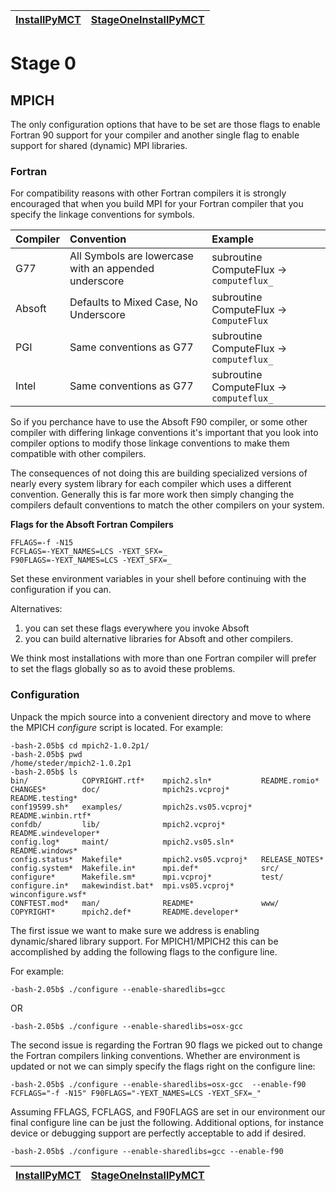 | [InstallPyMCT](InstallPyMCT.md) | [StageOneInstallPyMCT](StageOneInstallPyMCT.md) |
|:--------------------------------|:------------------------------------------------|

# Stage 0 #

## MPICH ##
The only configuration options that have to be set are those flags to enable Fortran 90 support for your compiler
and another single flag to enable support for shared (dynamic) MPI libraries.

### Fortran ###

For compatibility reasons with other Fortran compilers it is strongly encouraged that when you build MPI for your Fortran compiler that you specify the linkage conventions for symbols.

| Compiler | Convention | Example |
|:---------|:-----------|:--------|
| G77 | All Symbols are lowercase with an appended underscore | subroutine ComputeFlux -> `computeflux_`|
| Absoft | Defaults to Mixed Case, No Underscore | subroutine ComputeFlux -> `ComputeFlux` |
| PGI | Same conventions as G77 | subroutine ComputeFlux -> `computeflux_` |
| Intel | Same conventions as G77 | subroutine ComputeFlux -> `computeflux_` |

So if you perchance have to use the Absoft F90 compiler, or some other compiler with differing linkage conventions it's important that you look into compiler options to modify those linkage conventions to make them compatible with other compilers.

The consequences of not doing this are building specialized versions of nearly every system library for each compiler which uses a different convention.  Generally this is far more work then simply changing the compilers default conventions to match the other compilers on your system.

**Flags for the Absoft Fortran Compilers**
```
FFLAGS=-f -N15                                                                    
FCFLAGS=-YEXT_NAMES=LCS -YEXT_SFX=_                                               
F90FLAGS=-YEXT_NAMES=LCS -YEXT_SFX=_    
```
Set these environment variables in your shell before continuing with the configuration if you can.

Alternatives:
1) you can set these flags everywhere you invoke Absoft
2) you can build alternative libraries for Absoft and other compilers.

We think most installations with more than one Fortran compiler will prefer to set the flags globally so as to avoid these problems.

### Configuration ###

Unpack the mpich source into a convenient directory and move to where the MPICH _configure_ script is located.  For example:
```
-bash-2.05b$ cd mpich2-1.0.2p1/
-bash-2.05b$ pwd
/home/steder/mpich2-1.0.2p1
-bash-2.05b$ ls
bin/            COPYRIGHT.rtf*    mpich2.sln*           README.romio*
CHANGES*        doc/              mpich2s.vcproj*       README.testing*
conf19599.sh*   examples/         mpich2s.vs05.vcproj*  README.winbin.rtf*
confdb/         lib/              mpich2.vcproj*        README.windeveloper*
config.log*     maint/            mpich2.vs05.sln*      README.windows*
config.status*  Makefile*         mpich2.vs05.vcproj*   RELEASE_NOTES*
config.system*  Makefile.in*      mpi.def*              src/
configure*      Makefile.sm*      mpi.vcproj*           test/
configure.in*   makewindist.bat*  mpi.vs05.vcproj*      winconfigure.wsf*
CONFTEST.mod*   man/              README*               www/
COPYRIGHT*      mpich2.def*       README.developer*
```

The first  issue we want to make sure we address is enabling dynamic/shared library support.  For MPICH1/MPICH2 this can be accomplished by adding the following flags to the configure line.

For example:
```
-bash-2.05b$ ./configure --enable-sharedlibs=gcc
```
OR
```
-bash-2.05b$ ./configure --enable-sharedlibs=osx-gcc
```

The second issue is regarding the Fortran 90 flags we picked out to change the Fortran compilers linking conventions.  Whether are environment is updated or not we can simply specify the flags right on the configure line:
```
-bash-2.05b$ ./configure --enable-sharedlibs=osx-gcc  --enable-f90 FCFLAGS="-f -N15" F90FLAGS="-YEXT_NAMES=LCS -YEXT_SFX=_"                 
```

Assuming FFLAGS, FCFLAGS, and F90FLAGS are set in our environment our final configure line can be just the following.  Additional options, for instance device or debugging support are perfectly acceptable to add if desired.
```
-bash-2.05b$ ./configure --enable-sharedlibs=gcc --enable-f90
```

| [InstallPyMCT](InstallPyMCT.md) | [StageOneInstallPyMCT](StageOneInstallPyMCT.md) |
|:--------------------------------|:------------------------------------------------|